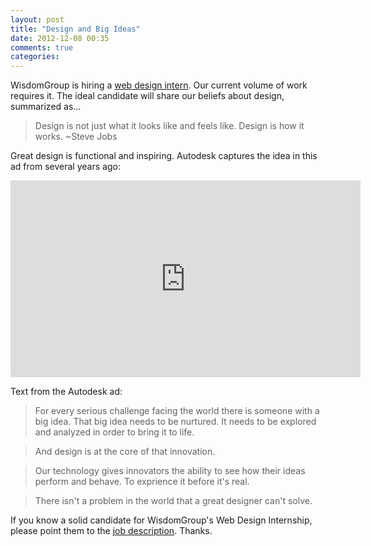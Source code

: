 ```yaml
---
layout: post
title: "Design and Big Ideas"
date: 2012-12-08 00:35
comments: true
categories: 
---
```


WisdomGroup is hiring a [web design intern](https://jobs.chicagoruby.org/jobs/100). Our current volume of work requires it. The ideal candidate will share our beliefs about design, summarized as...

>Design is not just what it looks like and feels like. Design is how it works. ~Steve Jobs

Great design is functional and inspiring. Autodesk captures the idea in this ad from several years ago:

<center><iframe name="autodesk" width="560" height="315" src="http://www.youtube.com/embed/jrK4rTkKLDg?rel=0" frameborder="0" allowfullscreen></iframe></center>

<!--more-->
Text from the Autodesk ad:
>For every serious challenge facing the world there is someone with a big idea. That big idea needs to be nurtured. It needs to be explored and analyzed in order to bring it to life.

>And design is at the core of that innovation. 

>Our technology gives innovators the ability to see how their ideas perform and behave. To exprience it before it's real.

>There isn't a problem in the world that a great designer can't solve.

If you know a solid candidate for WisdomGroup's Web Design Internship, please point them to the [job description](https://jobs.chicagoruby.org/jobs/100). Thanks.

